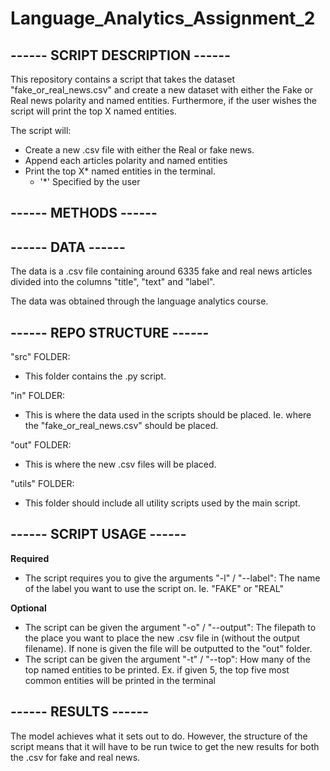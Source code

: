 # Language_Analytics_Assignment_2
## ------ SCRIPT DESCRIPTION ------
This repository contains a script that takes the dataset "fake_or_real_news.csv" and create a new dataset with either the Fake or Real news polarity and named entities. Furthermore, if the user wishes the script will print the top X named entities.

The script will:
- Create a new .csv file with either the Real or fake news.
- Append each articles polarity and named entities
- Print the top X* named entities in the terminal. 
   - '*' Specified by the user

## ------ METHODS ------


## ------ DATA ------
The data is a .csv file containing around 6335 fake and real news articles divided into the columns "title", "text" and "label".

The data was obtained through the language analytics course.

## ------ REPO STRUCTURE ------
"src" FOLDER:
- This folder contains the .py script.

"in" FOLDER:
- This is where the data used in the scripts should be placed. Ie. where the "fake_or_real_news.csv" should be placed.

"out" FOLDER:
- This is where the new .csv files will be placed.

"utils" FOLDER:
- This folder should include all utility scripts used by the main script.

## ------ SCRIPT USAGE ------
**Required**
- The script requires you to give the arguments "-l" / "--label": The name of the label you want to use the script on. Ie. "FAKE" or "REAL"

**Optional**
- The script can be given the argument "-o" / "--output": The filepath to the place you want to place the new .csv file in (without the output filename). If none is given the file will be outputted to the "out" folder.
- The script can be given the argument "-t" / "--top": How many of the top named entities to be printed. Ex. if given 5, the top five most common entities will be printed in the terminal

## ------ RESULTS ------
The model achieves what it sets out to do. However, the structure of the script means that it will have to be run twice to get the new results for both the .csv for fake and real news.
